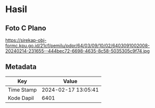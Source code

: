 # Hasil

## Foto C Plano

https://sirekap-obj-formc.kpu.go.id/21cf/pemilu/pdpr/64/03/09/10/02/6403091002008-20240214-231655--444bec72-6698-4635-8c58-5035305c9f74.jpg


## Metadata

| Key        | Value               |
| ---------- | ------------------- |
| Time Stamp | 2024-02-17 13:05:41 |
| Kode Dapil | 6401                |



